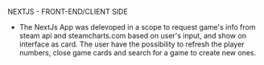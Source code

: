 NEXTJS - FRONT-END/CLIENT SIDE

- The NextJs App was delevoped in a scope to request game's info from steam api and steamcharts.com based on user's input, and show on interface as card. The user have the possibility to refresh the player numbers, close game cards and search for a game to create new ones.